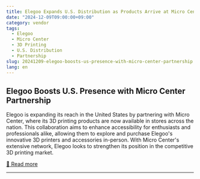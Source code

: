 ```yaml
---
title: Elegoo Expands U.S. Distribution as Products Arrive at Micro Center Stores Nationwide
date: "2024-12-09T09:00:00+09:00"
category: vendor
tags:
  - Elegoo
  - Micro Center
  - 3D Printing
  - U.S. Distribution
  - Partnership
slug: 20241209-elegoo-boosts-us-presence-with-micro-center-partnership
lang: en
---
```


## Elegoo Boosts U.S. Presence with Micro Center Partnership
Elegoo is expanding its reach in the United States by partnering with Micro Center, where its 3D printing products are now available in stores across the nation. This collaboration aims to enhance accessibility for enthusiasts and professionals alike, allowing them to explore and purchase Elegoo's innovative 3D printers and accessories in-person. With Micro Center's extensive network, Elegoo looks to strengthen its position in the competitive 3D printing market.

[🔗 Read more](https://www.elegoo.com/blogs/news/elegoo-expands-u-s-distribution-as-products-arrive-at-micro-center-stores-nationwide)

---